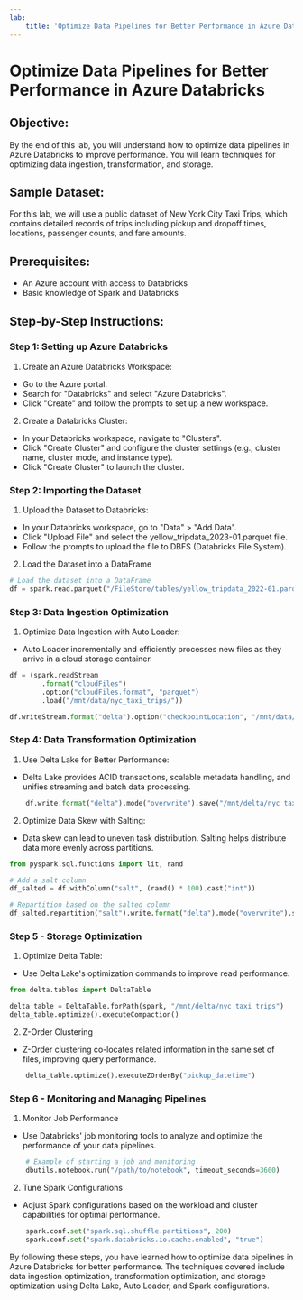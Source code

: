 ```yaml
---
lab:
    title: 'Optimize Data Pipelines for Better Performance in Azure Databricks'
---
```


# Optimize Data Pipelines for Better Performance in Azure Databricks

## Objective:
By the end of this lab, you will understand how to optimize data pipelines in Azure Databricks to improve performance. You will learn techniques for optimizing data ingestion, transformation, and storage.

## Sample Dataset:
For this lab, we will use a public dataset of New York City Taxi Trips, which contains detailed records of trips including pickup and dropoff times, locations, passenger counts, and fare amounts.

## Prerequisites:
- An Azure account with access to Databricks
- Basic knowledge of Spark and Databricks

## Step-by-Step Instructions:
### Step 1: Setting up Azure Databricks
1. Create an Azure Databricks Workspace:

- Go to the Azure portal.
- Search for "Databricks" and select "Azure Databricks".
- Click "Create" and follow the prompts to set up a new workspace.

2. Create a Databricks Cluster:

- In your Databricks workspace, navigate to "Clusters".
- Click "Create Cluster" and configure the cluster settings (e.g., cluster name, cluster mode, and instance type).
- Click "Create Cluster" to launch the cluster.

### Step 2: Importing the Dataset
1. Upload the Dataset to Databricks:

- In your Databricks workspace, go to "Data" > "Add Data".
- Click "Upload File" and select the yellow_tripdata_2023-01.parquet file.
- Follow the prompts to upload the file to DBFS (Databricks File System).

2. Load the Dataset into a DataFrame
```python
# Load the dataset into a DataFrame
df = spark.read.parquet("/FileStore/tables/yellow_tripdata_2022-01.parquet")
```

### Step 3: Data Ingestion Optimization
1. Optimize Data Ingestion with Auto Loader:
- Auto Loader incrementally and efficiently processes new files as they arrive in a cloud storage container.

```python
df = (spark.readStream
        .format("cloudFiles")
        .option("cloudFiles.format", "parquet")
        .load("/mnt/data/nyc_taxi_trips/"))

df.writeStream.format("delta").option("checkpointLocation", "/mnt/data/nyc_taxi_trips/checkpoints").start("/mnt/delta/nyc_taxi_trips")
```

### Step 4: Data Transformation Optimization

1. Use Delta Lake for Better Performance:
- Delta Lake provides ACID transactions, scalable metadata handling, and unifies streaming and batch data processing.

```python
    df.write.format("delta").mode("overwrite").save("/mnt/delta/nyc_taxi_trips")
```

2. Optimize Data Skew with Salting:
- Data skew can lead to uneven task distribution. Salting helps distribute data more evenly across partitions.

```python
from pyspark.sql.functions import lit, rand

# Add a salt column
df_salted = df.withColumn("salt", (rand() * 100).cast("int"))

# Repartition based on the salted column
df_salted.repartition("salt").write.format("delta").mode("overwrite").save("/mnt/delta/nyc_taxi_trips_salted")
```

### Step 5 - Storage Optimization

1. Optimize Delta Table:
- Use Delta Lake's optimization commands to improve read performance.

```python
from delta.tables import DeltaTable

delta_table = DeltaTable.forPath(spark, "/mnt/delta/nyc_taxi_trips")
delta_table.optimize().executeCompaction()
```

2. Z-Order Clustering
- Z-Order clustering co-locates related information in the same set of files, improving query performance.

```python
    delta_table.optimize().executeZOrderBy("pickup_datetime")
```

### Step 6 - Monitoring and Managing Pipelines

1. Monitor Job Performance
- Use Databricks' job monitoring tools to analyze and optimize the performance of your data pipelines.

```python
    # Example of starting a job and monitoring
    dbutils.notebook.run("/path/to/notebook", timeout_seconds=3600)
```

2. Tune Spark Configurations
- Adjust Spark configurations based on the workload and cluster capabilities for optimal performance.

```python
    spark.conf.set("spark.sql.shuffle.partitions", 200)
    spark.conf.set("spark.databricks.io.cache.enabled", "true")
```

By following these steps, you have learned how to optimize data pipelines in Azure Databricks for better performance. The techniques covered include data ingestion optimization, transformation optimization, and storage optimization using Delta Lake, Auto Loader, and Spark configurations.